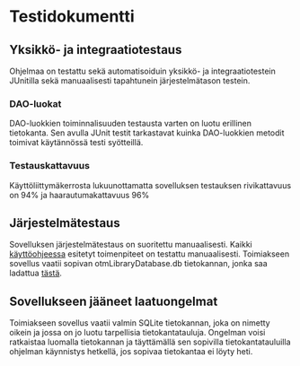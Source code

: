 # Testidokumentti  

## Yksikkö- ja integraatiotestaus  
Ohjelmaa on testattu sekä automatisoiduin yksikkö- ja integraatiotestein JUnitilla sekä manuaalisesti tapahtunein järjestelmätason testein.

### DAO-luokat  
DAO-luokkien toiminnalisuuden testausta varten on luotu erillinen tietokanta. Sen avulla JUnit testit tarkastavat kuinka DAO-luokkien metodit toimivat käytännössä testi syötteillä.  

### Testauskattavuus  
Käyttöliittymäkerrosta lukuunottamatta sovelluksen testauksen rivikattavuus on 94% ja haarautumakattavuus 96%

## Järjestelmätestaus  
Sovelluksen järjestelmätestaus on suoritettu manuaalisesti. Kaikki [käyttöohjeessa](https://github.com/alemati/otm-harjoitustyo/blob/master/dokumentointi/k%C3%A4ytt%C3%B6ohje.md) esitetyt toimenpiteet on testattu manuaalisesti. Toimiakseen sovellus vaatii sopivan otmLibraryDatabase.db tietokannan, jonka saa ladattua [tästä](https://github.com/alemati/otm-harjoitustyo/releases/tag/otm-library-1.1).  

## Sovellukseen jääneet laatuongelmat  
Toimiakseen sovellus vaatii valmin SQLite tietokannan, joka on nimetty oikein ja jossa on jo luotu tarpellisia tietokantatauluja. Ongelman voisi ratkaistaa luomalla tietokannan ja täyttämällä sen sopivilla tietokantatauluilla ohjelman käynnistys hetkellä, jos sopivaa tietokantaa ei löyty heti.
